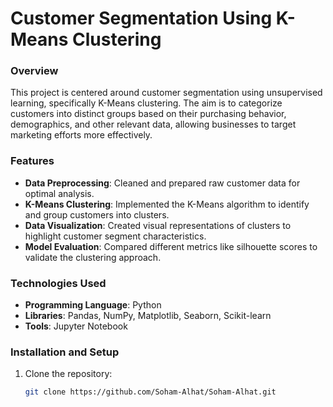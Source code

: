 # Customer Segmentation Using K-Means Clustering

### Overview
This project is centered around customer segmentation using unsupervised learning, specifically K-Means clustering. The aim is to categorize customers into distinct groups based on their purchasing behavior, demographics, and other relevant data, allowing businesses to target marketing efforts more effectively.

### Features
- **Data Preprocessing**: Cleaned and prepared raw customer data for optimal analysis.
- **K-Means Clustering**: Implemented the K-Means algorithm to identify and group customers into clusters.
- **Data Visualization**: Created visual representations of clusters to highlight customer segment characteristics.
- **Model Evaluation**: Compared different metrics like silhouette scores to validate the clustering approach.

### Technologies Used
- **Programming Language**: Python
- **Libraries**: Pandas, NumPy, Matplotlib, Seaborn, Scikit-learn
- **Tools**: Jupyter Notebook

### Installation and Setup
1. Clone the repository:  
   ```bash
   git clone https://github.com/Soham-Alhat/Soham-Alhat.git
